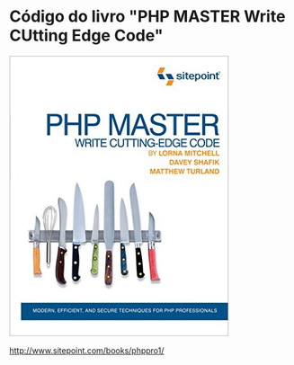 # Código do livro "PHP MASTER Write CUtting Edge Code"

![Capa do livro](https://raw.githubusercontent.com/CodeBooks/php-master-write-cutting-edge-code/master/capa-livro.jpg)

http://www.sitepoint.com/books/phppro1/